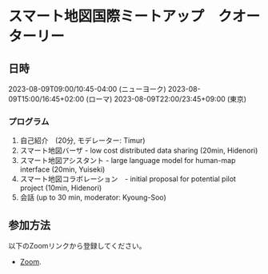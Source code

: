 # スマート地図国際ミートアップ　クオーターリー　

## 日時
2023-08-09T09:00/10:45-04:00 (ニューヨーク)
2023-08-09T15:00/16:45+02:00 (ローマ)
2023-08-09T22:00/23:45+09:00 (東京)

### プログラム
1. 自己紹介　(20分, モデレーター: Timur)
2. スマート地図バーザ - low cost distributed data sharing (20min, Hidenori)
3. スマート地図アシスタント - large language model for human-map interface (20min, Yuiseki)
4. スマート地図コラボレーション　- initial proposal for potential pilot project (10min, Hidenori)
5. 会話 (up to 30 min, moderator: Kyoung-Soo)

## 参加方法

以下のZoomリンクから登録してください。

- [Zoom](https://us02web.zoom.us/j/82862812293?pwd=VGpOYXFoZUVEMHFzVWVaQjNWWjNtUT09).

